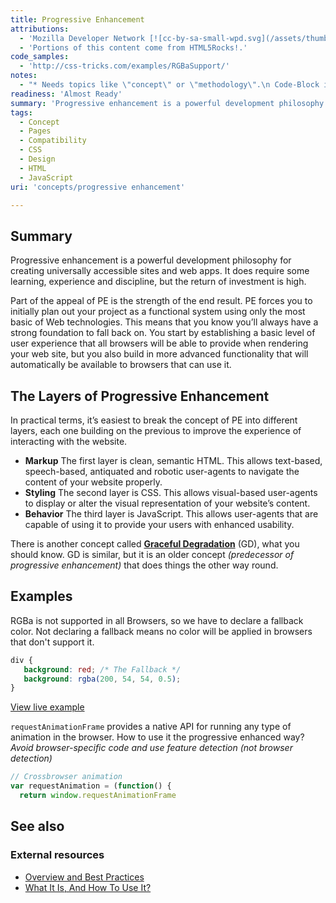 ```yaml
---
title: Progressive Enhancement
attributions:
  - 'Mozilla Developer Network [![cc-by-sa-small-wpd.svg](/assets/thumb/8/8c/cc-by-sa-small-wpd.svg/120px-cc-by-sa-small-wpd.svg.png)](http://creativecommons.org/licenses/by-sa/3.0/us/).'
  - 'Portions of this content come from HTML5Rocks!.'
code_samples:
  - 'http://css-tricks.com/examples/RGBaSupport/'
notes:
  - "* Needs topics like \"concept\" or \"methodology\".\n Code-Block in second example doesn't work as expected (some lines missing)"
readiness: 'Almost Ready'
summary: 'Progressive enhancement is a powerful development philosophy for creating universally accessible sites and web apps. It does require some learning, experience and discipline, but the return of investment is high.'
tags:
  - Concept
  - Pages
  - Compatibility
  - CSS
  - Design
  - HTML
  - JavaScript
uri: 'concepts/progressive enhancement'

---
```

## Summary

Progressive enhancement is a powerful development philosophy for creating universally accessible sites and web apps. It does require some learning, experience and discipline, but the return of investment is high.

 Part of the appeal of PE is the strength of the end result. PE forces you to initially plan out your project as a functional system using only the most basic of Web technologies. This means that you know you’ll always have a strong foundation to fall back on. You start by establishing a basic level of user experience that all browsers will be able to provide when rendering your web site, but you also build in more advanced functionality that will automatically be available to browsers that can use it.

## The Layers of Progressive Enhancement

In practical terms, it’s easiest to break the concept of PE into different layers, each one building on the previous to improve the experience of interacting with the website.

-   **Markup** The first layer is clean, semantic HTML. This allows text-based, speech-based, antiquated and robotic user-agents to navigate the content of your website properly.
-   **Styling** The second layer is CSS. This allows visual-based user-agents to display or alter the visual representation of your website’s content.
-   **Behavior** The third layer is JavaScript. This allows user-agents that are capable of using it to provide your users with enhanced usability.

There is another concept called [**Graceful Degradation**](/concepts/graceful_degradation) (GD), what you should know. GD is similar, but it is an older concept *(predecessor of progressive enhancement)* that does things the other way round.

## Examples

RGBa is not supported in all Browsers, so we have to declare a fallback color. Not declaring a fallback means no color will be applied in browsers that don't support it.

``` css
div {
   background: red; /* The Fallback */
   background: rgba(200, 54, 54, 0.5);
}
```

[View live example](http://css-tricks.com/examples/RGBaSupport/)

`requestAnimationFrame` provides a native API for running any type of animation in the browser. How to use it the progressive enhanced way? *Avoid browser-specific code and use feature detection (not browser detection)*

``` js
// Crossbrowser animation
var requestAnimation = (function() {
  return window.requestAnimationFrame
```

## See also

### External resources

-   [Overview and Best Practices](http://sixrevisions.com/web-development/progressive-enhancement/)
-   [What It Is, And How To Use It?](http://www.smashingmagazine.com/2009/04/22/progressive-enhancement-what-it-is-and-how-to-use-it/)
